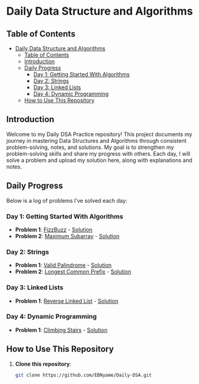 # Daily Data Structure and Algorithms

## Table of Contents
- [Daily Data Structure and Algorithms](#daily-data-structure-and-algorithms)
  - [Table of Contents](#table-of-contents)
  - [Introduction](#introduction)
  - [Daily Progress](#daily-progress)
    - [Day 1: Getting Started With Algorithms](#day-1-getting-started-with-algorithms)
    - [Day 2: Strings](#day-2-strings)
    - [Day 3: Linked Lists](#day-3-linked-lists)
    - [Day 4: Dynamic Programming](#day-4-dynamic-programming)
  - [How to Use This Repository](#how-to-use-this-repository)




## Introduction
Welcome to my Daily DSA Practice repository! This project documents my journey in mastering Data Structures and Algorithms through consistent problem-solving, notes, and solutions. My goal is to strengthen my problem-solving skills and share my progress with others. Each day, I will solve a problem and upload my solution here, along with explanations and notes.


## Daily Progress
Below is a log of problems I’ve solved each day:

### Day 1: Getting Started With Algorithms
- **Problem 1**: [FizzBuzz](https://leetcode.com/problems/two-sum) - [Solution](Daily/FizzBuzz.py)
- **Problem 2**: [Maximum Subarray](https://leetcode.com/problems/maximum-subarray) - [Solution](arrays/maximum_subarray.py)

### Day 2: Strings
- **Problem 1**: [Valid Palindrome](https://leetcode.com/problems/valid-palindrome) - [Solution](strings/valid_palindrome.py)
- **Problem 2**: [Longest Common Prefix](https://leetcode.com/problems/longest-common-prefix) - [Solution](strings/longest_common_prefix.py)

### Day 3: Linked Lists
- **Problem 1**: [Reverse Linked List](https://leetcode.com/problems/reverse-linked-list) - [Solution](linked_lists/reverse_linked_list.py)

### Day 4: Dynamic Programming
- **Problem 1**: [Climbing Stairs](https://leetcode.com/problems/climbing-stairs) - [Solution](dp/climbing_stairs.py)


## How to Use This Repository
1. **Clone this repository**:
   ```bash
   git clone https://github.com/EBNyame/Daily-DSA.git



